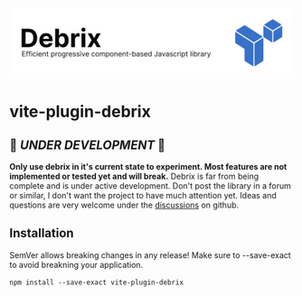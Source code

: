 <div align="center">

[![Debrix Banner: Efficient progressive component-based Javascript library](https://raw.githubusercontent.com/debrixjs/assets/main/images/banner.svg)](https://debrix.dev)

</div>

# vite-plugin-debrix

## 🚧 _UNDER DEVELOPMENT_ 🚧

**Only use debrix in it's current state to experiment. Most features are not implemented or tested yet and will break.** Debrix is far from being complete and is under active development. Don't post the library in a forum or similar, I don't want the project to have much attention yet. Ideas and questions are very welcome under the [discussions](https://github.com/debrixjs/debrix/discussions) on github.

## Installation

SemVer allows breaking changes in any release! Make sure to --save-exact to avoid breakning your application.

```
npm install --save-exact vite-plugin-debrix
```
